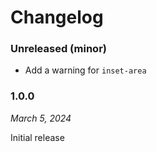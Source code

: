 # Changelog

### Unreleased (minor)

- Add a warning for `inset-area`

### 1.0.0

_March 5, 2024_

Initial release
